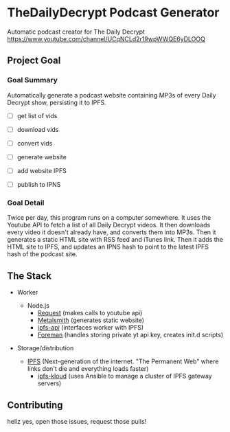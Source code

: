 # TheDailyDecrypt Podcast Generator

Automatic podcast creator for The Daily Decrypt https://www.youtube.com/channel/UCqNCLd2r19wpWWQE6yDLOOQ

## Project Goal

### Goal Summary

Automatically generate a podcast website containing MP3s of every Daily Decrypt show, persisting it to IPFS.

* [ ] get list of vids
* [ ] download vids
* [ ] convert vids
* [ ] generate website
* [ ] add website IPFS
* [ ] publish to IPNS


### Goal Detail

Twice per day, this program runs on a computer somewhere. It uses the Youtube API to fetch a list of all Daily Decrypt videos. It then downloads every video it doesn't already have, and converts them into MP3s. Then it generates a static HTML site with RSS feed and iTunes link. Then it adds the HTML site to IPFS, and updates an IPNS hash to point to the latest IPFS hash of the podcast site.


## The Stack

* Worker
  * Node.js
    * [Request](https://npm.js/package/request) (makes calls to youtube api)
    * [Metalsmith](https://npm.js/package/metalsmith) (generates static website)
    * [ipfs-api](https://npm.js/package/ipfs-api) (interfaces worker with IPFS)
    * [Foreman](https://npm.js/package/foreman) (handles storing private yt api key, creates init.d scripts)

* Storage/distribution
  * [IPFS](https://github.com/ipfs/go-ipfs) (Next-generation of the internet. "The Permanent Web" where links don't die and everything loads faster)
    * [ipfs-kloud](https://github.com/insanity54/ipfs-kloud) (uses Ansible to manage a cluster of IPFS gateway servers)



## Contributing

hellz yes, open those issues, request those pulls!
